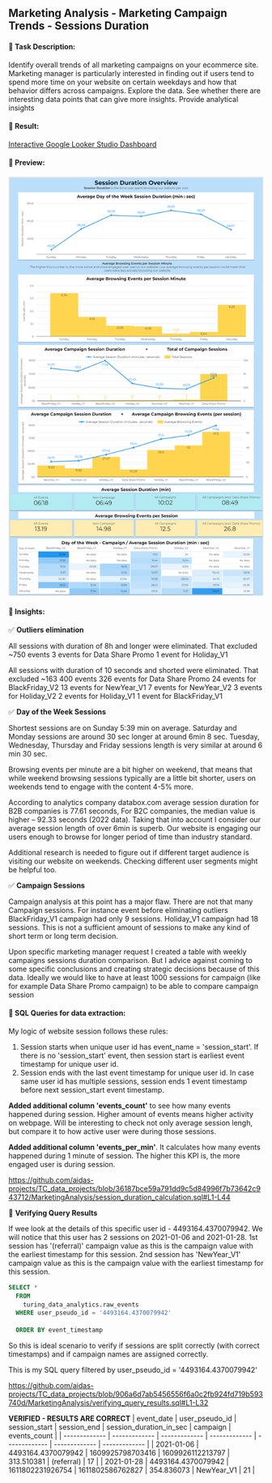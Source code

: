## Marketing Analysis - Marketing Campaign Trends - Sessions Duration 

#### :small_orange_diamond: Task Description:
Identify overall trends of all marketing campaigns on your ecommerce site. Marketing manager is particularly interested in finding out if users tend to spend more time on your website on certain weekdays and how that behavior differs across campaigns. Explore the data. See whether there are interesting data points that can give more insights. Provide analytical insights


#### :small_orange_diamond: Result:

[Interactive Google Looker Studio Dashboard](https://lookerstudio.google.com/reporting/cb653ea9-05ba-4c89-a463-9da062fc7da4)

#### :pushpin: Preview:
<img src="https://github.com/aidas-projects/TC_data_projects/blob/main/MarketingAnalysis/session_duration_dashboard_preview.png"/> 

#### :small_orange_diamond: Insights:

:white_check_mark:  **Outliers elimination**

All sessions with duration of 8h and longer were eliminated. 
That excluded ~750 events 
3 events for Data Share Promo
1 event for Holiday_V1

All sessions with duration of 10 seconds and shorted were eliminated.
That excluded ~163 400 events
326 events for Data Share Promo
24 events for BlackFriday_V2
13 events for NewYear_V1
7 events for NewYear_V2
3 events for Holiday_V2
2 events for Holiday_V1
1 event for BlackFriday_V1

:white_check_mark: **Day of the Week Sessions**

Shortest sessions are on Sunday 5:39 min on average. Saturday and Monday sessions are around 30 sec longer at around 6min 8 sec.
Tuesday, Wednesday, Thursday and Friday sessions length is very similar at around 6 min 30 sec.

Browsing events per minute are a bit higher on weekend, that means that while weekend browsing sessions typically are a little bit shorter, users on weekends tend to engage with the content 4-5% more.

According to analytics company databox.com average session duration for B2B companies is 77.61 seconds, For B2C companies, the median value is higher – 92.33 seconds (2022 data).
Taking that into account I consider our average session length of over 6min is superb. Our website is engaging our users enough to browse for longer period of time than industry standard. 

Additional research is needed to figure out if different target audience is visiting our website on weekends. Checking different user segments might be helpful too. 

:white_check_mark: **Campaign Sessions**

Campaign analysis at this point has a major flaw. There are not that many Campaign sessions. 
For instance event before eliminating outliers BlackFriday_V1 campaign had only 9 sessions.  Holiday_V1 campaign had 18 sessions. This is not a sufficient amount of sessions to make any kind of short term or long term decision.

Upon specific marketing manager request I created a table with weekly campaigns sessions duration comparison.
But I advice against coming to some specific conclusions and creating strategic decisions because of this data. Ideally we would like to have at least 1000 sessions for campaign (like for example Data Share Promo campaign) to be able to compare campaign session


#### :floppy_disk: SQL Queries for data extraction:

My logic of website session follows these rules:
1. Session starts when unique user id has event_name = 'session_start'. If there is no 'session_start' event, then session start is earliest event timestamp for unique user id.
2. Session ends with the last event timestamp for unique user id. In case same user id has multiple sessions, session ends 1 event timestamp before next session_start event timestamp.

**Added additional column 'events_count'** to see how many events happened during session. 
Higher amount of events means higher activity on webpage. Will be interesting to check not only average session lengh, but compare it to how active user were during those sessions. 

**Added additional column 'events_per_min'**. It calculates how many events happened during 1 minute of session. The higher this KPI is, the more engaged user is during session.

https://github.com/aidas-projects/TC_data_projects/blob/36187bce59a791dd9c5d84996f7b73642c943712/MarketingAnalysis/session_duration_calculation.sql#L1-L44



:floppy_disk: **Verifying Query Results**

If wee look at the details of this specific user id - 4493164.4370079942. We will notice that this user has 2 sessions on 2021-01-06 and 2021-01-28.
1st session has '(referral)' campaign value as this is the campaign value with the earliest timestamp for this session.
2nd session has 'NewYear_V1' campaign value as this is the campaign value with the earliest timestamp for this session.
```sql
SELECT *  
  FROM
    turing_data_analytics.raw_events
  WHERE user_pseudo_id = '4493164.4370079942'

  ORDER BY event_timestamp
```
So this is ideal scenario to verify if sessions are split correctly (with correct timestamps) and if campaign names are assigned correctly. 


This is my SQL query filtered by user_pseudo_id = '4493164.4370079942'

https://github.com/aidas-projects/TC_data_projects/blob/906a6d7ab5456556f6a0c2fb924fd719b593740d/MarketingAnalysis/verifying_query_results.sql#L1-L32

**VERIFIED - RESULTS ARE CORRECT**
| event_date  | user_pseudo_id | session_start | session_end | session_duration_in_sec | campaign | events_count |
| ------------- | ------------- | ------------- | ------------- | ------------- | ------------- | ------------- |
| 2021-01-06  | 4493164.4370079942  | 1609925798703416  | 1609926112213797  | 313.510381  | (referral)  | 17  |
| 2021-01-28  | 4493164.4370079942  | 1611802231926754  | 1611802586762827  | 354.836073  | NewYear_V1  | 21  |


